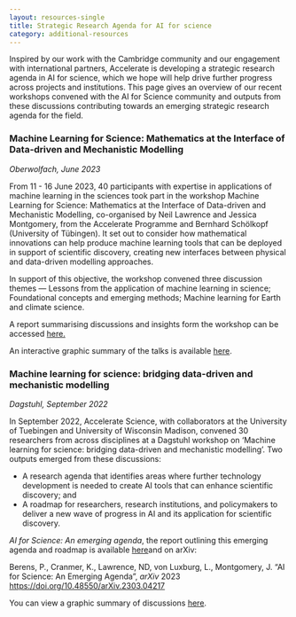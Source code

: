 ```yaml
---
layout: resources-single
title: Strategic Research Agenda for AI for science
category: additional-resources
---
```

Inspired by our work with the Cambridge community and our engagement with international partners, Accelerate is developing a strategic research agenda in AI for science, which we hope will help drive further progress across
projects and institutions. This page gives an overview of our recent workshops convened with the AI for Science community and outputs from these discussions contributing towards an emerging strategic research agenda for the field. 

### Machine Learning for Science: Mathematics at the Interface of Data-driven and Mechanistic Modelling

*O﻿berwolfach, June 2023*

From 11 - 16 June 2023, 40 participants with expertise in applications of machine learning in the sciences took part in the workshop Machine Learning for Science: Mathematics at the Interface of Data-driven and Mechanistic Modelling, co-organised by Neil Lawrence and Jessica Montgomery, from the Accelerate Programme and Bernhard Schölkopf (University of Tübingen). It set out to consider how mathematical innovations can help produce machine learning tools that can be deployed in support of scientific discovery, creating new interfaces between physical and data-driven modelling approaches. 

In support of this objective, the workshop convened three discussion themes — Lessons from the application of machine learning in science; Foundational concepts and emerging methods; Machine learning for Earth and climate science.

A﻿ report summarising discussions and insights form the workshop can be accessed [here.](https://publications.mfo.de/bitstream/handle/mfo/4057/OWR_2023_26.pdf?sequence=1&isAllowed=y)

An interactive graphic summary of the talks is available [here](https://acceleratescience.github.io/assets/uploads/oberwolfach-graphics-ipdf.pdf). 

### Machine learning for science: bridging data-driven and mechanistic modelling

*Dagstuhl, September 2022*

In September 2022, Accelerate Science, with collaborators at the University of Tuebingen and University of Wisconsin Madison, convened 30 researchers from across disciplines at a Dagstuhl workshop on ‘Machine learning for science: bridging data-driven and mechanistic modelling’. Two outputs emerged from these discussions:

* A research agenda that identifies areas where further technology development is needed to create AI tools that can enhance scientific discovery; and
* A roadmap for researchers, research institutions, and policymakers to deliver a new wave of progress in AI and its application for scientific discovery.

*A﻿I for Science: An emerging agenda*, the report outlining this emerging agenda and roadmap is available [here](https://acceleratescience.github.io/assets/uploads/ai-for-science-an-emerging-agenda.pdf)and on arXiv: 

Berens, P., Cranmer, K., Lawrence, ND, von Luxburg, L., Montgomery, J. “AI for Science: An Emerging Agenda”, *arXiv* 2023 [https://doi.org/10.48550/arXiv.2303.04217 ](https://doi.org/10.48550/arXiv.2303.04217)

You can view a graphic summary of discussions [here](https://acceleratescience.github.io/assets/uploads/2022-12-15-dagstuhl-ml-for-science-final-ipdf.pdf).